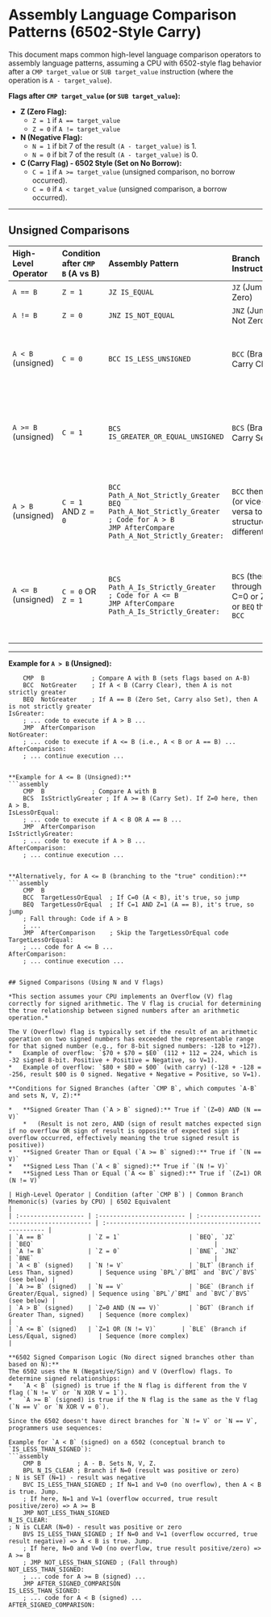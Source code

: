 # Assembly Language Comparison Patterns (6502-Style Carry)

This document maps common high-level language comparison operators to assembly language patterns, assuming a CPU with 6502-style flag behavior after a `CMP target_value` or `SUB target_value` instruction (where the operation is `A - target_value`).

**Flags after `CMP target_value` (or `SUB target_value`):**

* **Z (Zero Flag):**
  * `Z = 1` if `A == target_value`
  * `Z = 0` if `A != target_value`
* **N (Negative Flag):**
  * `N = 1` if bit 7 of the result `(A - target_value)` is 1.
  * `N = 0` if bit 7 of the result `(A - target_value)` is 0.
* **C (Carry Flag) - 6502 Style (Set on No Borrow):**
  * `C = 1` if `A >= target_value` (unsigned comparison, no borrow occurred).
  * `C = 0` if `A < target_value` (unsigned comparison, a borrow occurred).

---

## Unsigned Comparisons

| High-Level Operator | Condition after `CMP B` (A vs B) | Assembly Pattern                                                                 | Branch Instruction(s)                                       | Notes                                          |
| :------------------ | :------------------------------- | :------------------------------------------------------------------------------- | :---------------------------------------------------------- | :--------------------------------------------- |
| `A == B`            | `Z = 1`                          | `JZ IS_EQUAL`                                                                    | `JZ` (Jump if Zero)                                         |                                                |
| `A != B`            | `Z = 0`                          | `JNZ IS_NOT_EQUAL`                                                               | `JNZ` (Jump if Not Zero)                                    |                                                |
| `A < B` (unsigned)  | `C = 0`                          | `BCC IS_LESS_UNSIGNED`                                                           | `BCC` (Branch if Carry Clear)                               | Also known as BLO (Branch if Lower)            |
| `A >= B` (unsigned) | `C = 1`                          | `BCS IS_GREATER_OR_EQUAL_UNSIGNED`                                               | `BCS` (Branch if Carry Set)                                 | Also known as BHS (Branch if Higher or Same)   |
| `A > B` (unsigned)  | `C = 1` AND `Z = 0`              | `BCC Path_A_Not_Strictly_Greater`<br/>`BEQ Path_A_Not_Strictly_Greater`<br/>`; Code for A > B`<br/>`JMP AfterCompare`<br/>`Path_A_Not_Strictly_Greater:` | `BCC` then `BEQ` (or vice-versa to structure differently) | Many CPUs have BHI (Branch if Higher)          |
| `A <= B` (unsigned) | `C = 0` OR `Z = 1`               | `BCS Path_A_Is_Strictly_Greater`<br/>`; Code for A <= B`<br/>`JMP AfterCompare`<br/>`Path_A_Is_Strictly_Greater:` | `BCS` (then fall through if C=0 or Z=1) or `BEQ` then `BCC` | Many CPUs have BLS (Branch if Lower or Same) |

---

**Example for `A > B` (Unsigned):**

```assembly
    CMP  B             ; Compare A with B (sets flags based on A-B)
    BCC  NotGreater    ; If A < B (Carry Clear), then A is not strictly greater
    BEQ  NotGreater    ; If A == B (Zero Set, Carry also Set), then A is not strictly greater
IsGreater:
    ; ... code to execute if A > B ...
    JMP  AfterComparison
NotGreater:
    ; ... code to execute if A <= B (i.e., A < B or A == B) ...
AfterComparison:
    ; ... continue execution ...


**Example for A <= B (Unsigned):**
```assembly
    CMP  B             ; Compare A with B
    BCS  IsStrictlyGreater ; If A >= B (Carry Set). If Z=0 here, then A > B.
IsLessOrEqual:
    ; ... code to execute if A < B OR A == B ...
    JMP  AfterComparison
IsStrictlyGreater:
    ; ... code to execute if A > B ...
AfterComparison:
    ; ... continue execution ...


**Alternatively, for A <= B (branching to the "true" condition):**
```assembly
    CMP  B
    BCC  TargetLessOrEqual  ; If C=0 (A < B), it's true, so jump
    BEQ  TargetLessOrEqual  ; If C=1 AND Z=1 (A == B), it's true, so jump
    ; Fall through: Code if A > B
    ; ...
    JMP  AfterComparison    ; Skip the TargetLessOrEqual code
TargetLessOrEqual:
    ; ... code for A <= B ...
AfterComparison:
    ; ... continue execution ...


## Signed Comparisons (Using N and V flags)

*This section assumes your CPU implements an Overflow (V) flag correctly for signed arithmetic. The V flag is crucial for determining the true relationship between signed numbers after an arithmetic operation.*

The V (Overflow) flag is typically set if the result of an arithmetic operation on two signed numbers has exceeded the representable range for that signed number (e.g., for 8-bit signed numbers: -128 to +127).
*   Example of overflow: `$70 + $70 = $E0` (112 + 112 = 224, which is -32 signed 8-bit. Positive + Positive = Negative, so V=1).
*   Example of overflow: `$80 + $80 = $00` (with carry) (-128 + -128 = -256, result $00 is 0 signed. Negative + Negative = Positive, so V=1).

**Conditions for Signed Branches (after `CMP B`, which computes `A-B` and sets N, V, Z):**

*   **Signed Greater Than (`A > B` signed):** True if `(Z=0) AND (N == V)`
    *   (Result is not zero, AND (sign of result matches expected sign if no overflow OR sign of result is opposite of expected sign if overflow occurred, effectively meaning the true signed result is positive))
*   **Signed Greater Than or Equal (`A >= B` signed):** True if `(N == V)`
*   **Signed Less Than (`A < B` signed):** True if `(N != V)`
*   **Signed Less Than or Equal (`A <= B` signed):** True if `(Z=1) OR (N != V)`

| High-Level Operator | Condition (after `CMP B`) | Common Branch Mnemonic(s) (varies by CPU) | 6502 Equivalent                                      |
| :------------------ | :------------------------ | :---------------------------------------- | :----------------------------------------------------- |
| `A == B`            | `Z = 1`                   | `BEQ`, `JZ`                               | `BEQ`                                                  |
| `A != B`            | `Z = 0`                   | `BNE`, `JNZ`                              | `BNE`                                                  |
| `A < B` (signed)    | `N != V`                  | `BLT` (Branch if Less Than, signed)       | Sequence using `BPL`/`BMI` and `BVC`/`BVS` (see below) |
| `A >= B` (signed)   | `N == V`                  | `BGE` (Branch if Greater/Equal, signed) | Sequence using `BPL`/`BMI` and `BVC`/`BVS` (see below) |
| `A > B` (signed)    | `Z=0 AND (N == V)`        | `BGT` (Branch if Greater Than, signed)    | Sequence (more complex)                                |
| `A <= B` (signed)   | `Z=1 OR (N != V)`       | `BLE` (Branch if Less/Equal, signed)      | Sequence (more complex)                                |

**6502 Signed Comparison Logic (No direct signed branches other than based on N):**
The 6502 uses the N (Negative/Sign) and V (Overflow) flags. To determine signed relationships:
*   `A < B` (signed) is true if the N flag is different from the V flag (`N != V` or `N XOR V = 1`).
*   `A >= B` (signed) is true if the N flag is the same as the V flag (`N == V` or `N XOR V = 0`).

Since the 6502 doesn't have direct branches for `N != V` or `N == V`, programmers use sequences:

Example for `A < B` (signed) on a 6502 (conceptual branch to `IS_LESS_THAN_SIGNED`):
```assembly
    CMP B          ; A - B. Sets N, V, Z.
    BPL N_IS_CLEAR ; Branch if N=0 (result was positive or zero)
; N is SET (N=1) - result was negative
    BVC IS_LESS_THAN_SIGNED ; If N=1 and V=0 (no overflow), then A < B is true. Jump.
    ; If here, N=1 and V=1 (overflow occurred, true result positive/zero) => A >= B
    JMP NOT_LESS_THAN_SIGNED 
N_IS_CLEAR:
; N is CLEAR (N=0) - result was positive or zero
    BVS IS_LESS_THAN_SIGNED ; If N=0 and V=1 (overflow occurred, true result negative) => A < B is true. Jump.
    ; If here, N=0 and V=0 (no overflow, true result positive/zero) => A >= B
    ; JMP NOT_LESS_THAN_SIGNED ; (Fall through)
NOT_LESS_THAN_SIGNED:
    ; ... code for A >= B (signed) ...
    JMP AFTER_SIGNED_COMPARISON
IS_LESS_THAN_SIGNED:
    ; ... code for A < B (signed) ...
AFTER_SIGNED_COMPARISON:
